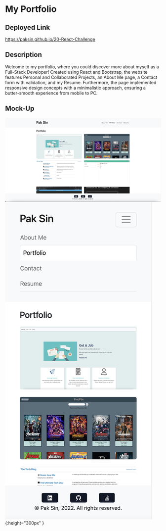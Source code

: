 # My Portfolio

## Deployed Link

https://paksin.github.io/20-React-Challenge

## Description

Welcome to my portfolio, where you could discover more about myself as a Full-Stack Developer! Created using React and Bootstrap, the website features Personal and Collaborated Projects, an About Me page, a Contact form with validation, and my Resume. Furthermore, the page implemented responsive design concepts with a minimalistic approach, ensuring a butter-smooth experience from mobile to PC.

## Mock-Up

![PC Screenshot](src/assets/screenshot.png)
![Mobile Screenshot](src/assets/mobilescreenshot.png){:height="300px" }
